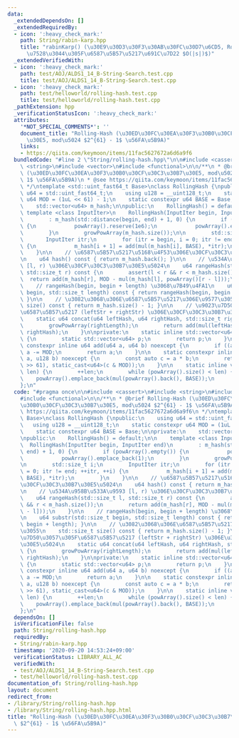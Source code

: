 ```yaml
---
data:
  _extendedDependsOn: []
  _extendedRequiredBy:
  - icon: ':heavy_check_mark:'
    path: String/rabin-karp.hpp
    title: "rabinKarp() (\u30E9\u30D3\u30F3\u30AB\u30FC\u30D7\u6CD5, RollingHash\u3092\
      \u7528\u3044\u305F\u6587\u5B57\u5217\u691C\u7D22 $O(|s|)$)"
  _extendedVerifiedWith:
  - icon: ':heavy_check_mark:'
    path: test/AOJ/ALDS1_14_B-String-Search.test.cpp
    title: test/AOJ/ALDS1_14_B-String-Search.test.cpp
  - icon: ':heavy_check_mark:'
    path: test/helloworld/rolling-hash.test.cpp
    title: test/helloworld/rolling-hash.test.cpp
  _pathExtension: hpp
  _verificationStatusIcon: ':heavy_check_mark:'
  attributes:
    '*NOT_SPECIAL_COMMENTS*': ''
    document_title: "Rolling-Hash (\u30ED\u30FC\u30EA\u30F3\u30B0\u30CF\u30C3\u30B7\
      \u30E5, mod\u5024 $2^{61} - 1$ \u56FA\u5B9A)"
    links:
    - https://qiita.com/keymoon/items/11fac5627672a6d6a9f6
  bundledCode: "#line 2 \"String/rolling-hash.hpp\"\n\n#include <cassert>\n#include\
    \ <string>\n#include <vector>\n#include <functional>\n\n/**\n * @brief Rolling-Hash\
    \ (\u30ED\u30FC\u30EA\u30F3\u30B0\u30CF\u30C3\u30B7\u30E5, mod\u5024 $2^{61} -\
    \ 1$ \u56FA\u5B9A)\n * @see https://qiita.com/keymoon/items/11fac5627672a6d6a9f6\n\
    \ */\ntemplate <std::uint_fast64_t Base>\nclass RollingHash {\npublic:\n    using\
    \ u64 = std::uint_fast64_t;\n    using u128 = __uint128_t;\n    static constexpr\
    \ u64 MOD = (1uL << 61) - 1;\n    static constexpr u64 BASE = Base;\n\nprivate:\n\
    \    std::vector<u64> m_hash;\n\npublic:\n    RollingHash() = default;\n\n   \
    \ template <class InputIter>\n    RollingHash(InputIter begin, InputIter end)\n\
    \        : m_hash(std::distance(begin, end) + 1, 0) {\n        if (powArray().empty())\
    \ {\n            powArray().reserve(1e6);\n            powArray().emplace_back(1);\n\
    \        }\n        growPowArray(m_hash.size());\n\n        std::size_t i;\n \
    \       InputIter itr;\n        for (itr = begin, i = 0; itr != end; ++itr, ++i)\
    \ {\n            m_hash[i + 1] = add(mul(m_hash[i], BASE), *itr);\n        }\n\
    \    }\n\n    // \u6587\u5B57\u5217\u5168\u4F53\u306E\u30CF\u30C3\u30B7\u30E5\u5024\
    \n    u64 hash() const { return m_hash.back(); }\n\n    // \u534A\u958B\u533A\u9593\
    \ [l, r) \u306E\u30CF\u30C3\u30B7\u30E5\u5024\n    u64 rangeHash(std::size_t l,\
    \ std::size_t r) const {\n        assert(l < r && r < m_hash.size());\n      \
    \  return add(m_hash[r], MOD - mul(m_hash[l], powArray()[r - l]));\n    }\n\n\
    \    // rangeHash(begin, begin + length) \u3068\u7B49\u4FA1\n    u64 substr(std::size_t\
    \ begin, std::size_t length) const { return rangeHash(begin, begin + length);\
    \ }\n\n    // \u3082\u3068\u306E\u6587\u5B57\u5217\u306E\u9577\u3055\n    std::size_t\
    \ size() const { return m_hash.size() - 1; }\n\n    // \u9023\u7D50\u3057\u305F\
    \u6587\u5B57\u5217 (leftStr + rightStr) \u306E\u30CF\u30C3\u30B7\u30E5\u5024\n\
    \    static u64 concat(u64 leftHash, u64 rightHash, std::size_t rightLength) {\n\
    \        growPowArray(rightLength);\n        return add(mul(leftHash, powArray()[rightLength]),\
    \ rightHash);\n    }\n\nprivate:\n    static inline std::vector<u64>& powArray()\
    \ {\n        static std::vector<u64> p;\n        return p;\n    }\n\n    static\
    \ constexpr inline u64 add(u64 a, u64 b) noexcept {\n        if ((a += b) >= MOD)\
    \ a -= MOD;\n        return a;\n    }\n\n    static constexpr inline u64 mul(u128\
    \ a, u128 b) noexcept {\n        const auto c = a * b;\n        return add(static_cast<u64>(c\
    \ >> 61), static_cast<u64>(c & MOD));\n    }\n\n    static inline void growPowArray(std::size_t\
    \ len) {\n        ++len;\n        while (powArray().size() < len) {\n        \
    \    powArray().emplace_back(mul(powArray().back(), BASE));\n        }\n    }\n\
    };\n"
  code: "#pragma once\n\n#include <cassert>\n#include <string>\n#include <vector>\n\
    #include <functional>\n\n/**\n * @brief Rolling-Hash (\u30ED\u30FC\u30EA\u30F3\
    \u30B0\u30CF\u30C3\u30B7\u30E5, mod\u5024 $2^{61} - 1$ \u56FA\u5B9A)\n * @see\
    \ https://qiita.com/keymoon/items/11fac5627672a6d6a9f6\n */\ntemplate <std::uint_fast64_t\
    \ Base>\nclass RollingHash {\npublic:\n    using u64 = std::uint_fast64_t;\n \
    \   using u128 = __uint128_t;\n    static constexpr u64 MOD = (1uL << 61) - 1;\n\
    \    static constexpr u64 BASE = Base;\n\nprivate:\n    std::vector<u64> m_hash;\n\
    \npublic:\n    RollingHash() = default;\n\n    template <class InputIter>\n  \
    \  RollingHash(InputIter begin, InputIter end)\n        : m_hash(std::distance(begin,\
    \ end) + 1, 0) {\n        if (powArray().empty()) {\n            powArray().reserve(1e6);\n\
    \            powArray().emplace_back(1);\n        }\n        growPowArray(m_hash.size());\n\
    \n        std::size_t i;\n        InputIter itr;\n        for (itr = begin, i\
    \ = 0; itr != end; ++itr, ++i) {\n            m_hash[i + 1] = add(mul(m_hash[i],\
    \ BASE), *itr);\n        }\n    }\n\n    // \u6587\u5B57\u5217\u5168\u4F53\u306E\
    \u30CF\u30C3\u30B7\u30E5\u5024\n    u64 hash() const { return m_hash.back(); }\n\
    \n    // \u534A\u958B\u533A\u9593 [l, r) \u306E\u30CF\u30C3\u30B7\u30E5\u5024\n\
    \    u64 rangeHash(std::size_t l, std::size_t r) const {\n        assert(l < r\
    \ && r < m_hash.size());\n        return add(m_hash[r], MOD - mul(m_hash[l], powArray()[r\
    \ - l]));\n    }\n\n    // rangeHash(begin, begin + length) \u3068\u7B49\u4FA1\
    \n    u64 substr(std::size_t begin, std::size_t length) const { return rangeHash(begin,\
    \ begin + length); }\n\n    // \u3082\u3068\u306E\u6587\u5B57\u5217\u306E\u9577\
    \u3055\n    std::size_t size() const { return m_hash.size() - 1; }\n\n    // \u9023\
    \u7D50\u3057\u305F\u6587\u5B57\u5217 (leftStr + rightStr) \u306E\u30CF\u30C3\u30B7\
    \u30E5\u5024\n    static u64 concat(u64 leftHash, u64 rightHash, std::size_t rightLength)\
    \ {\n        growPowArray(rightLength);\n        return add(mul(leftHash, powArray()[rightLength]),\
    \ rightHash);\n    }\n\nprivate:\n    static inline std::vector<u64>& powArray()\
    \ {\n        static std::vector<u64> p;\n        return p;\n    }\n\n    static\
    \ constexpr inline u64 add(u64 a, u64 b) noexcept {\n        if ((a += b) >= MOD)\
    \ a -= MOD;\n        return a;\n    }\n\n    static constexpr inline u64 mul(u128\
    \ a, u128 b) noexcept {\n        const auto c = a * b;\n        return add(static_cast<u64>(c\
    \ >> 61), static_cast<u64>(c & MOD));\n    }\n\n    static inline void growPowArray(std::size_t\
    \ len) {\n        ++len;\n        while (powArray().size() < len) {\n        \
    \    powArray().emplace_back(mul(powArray().back(), BASE));\n        }\n    }\n\
    };\n"
  dependsOn: []
  isVerificationFile: false
  path: String/rolling-hash.hpp
  requiredBy:
  - String/rabin-karp.hpp
  timestamp: '2020-09-20 14:53:24+09:00'
  verificationStatus: LIBRARY_ALL_AC
  verifiedWith:
  - test/AOJ/ALDS1_14_B-String-Search.test.cpp
  - test/helloworld/rolling-hash.test.cpp
documentation_of: String/rolling-hash.hpp
layout: document
redirect_from:
- /library/String/rolling-hash.hpp
- /library/String/rolling-hash.hpp.html
title: "Rolling-Hash (\u30ED\u30FC\u30EA\u30F3\u30B0\u30CF\u30C3\u30B7\u30E5, mod\u5024\
  \ $2^{61} - 1$ \u56FA\u5B9A)"
---
```

